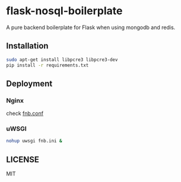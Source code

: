 # flask-nosql-boilerplate
A pure backend boilerplate for Flask when using mongodb and redis.

## Installation
``` sh
sudo apt-get install libpcre3 libpcre3-dev
pip install -r requirements.txt
```

## Deployment
### Nginx
check [fnb.conf](fnb.conf)

### uWSGI
``` sh
nohup uwsgi fnb.ini &
```


## LICENSE
MIT